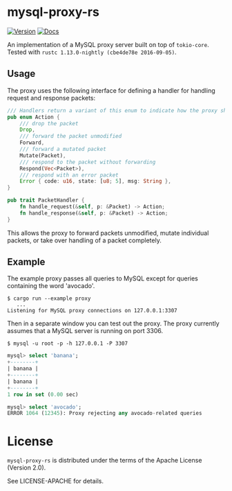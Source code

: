 # mysql-proxy-rs

[![Version](https://img.shields.io/crates/v/mysql-proxy.svg)](https://crates.io/crates/mysql-proxy)
[![Docs](https://docs.rs/mysql-proxy/badge.svg)](https://docs.rs/mysql-proxy)

An implementation of a MySQL proxy server built on top of `tokio-core`. Tested with `rustc 1.13.0-nightly (cbe4de78e 2016-09-05)`.

## Usage

The proxy uses the following interface for defining a handler for handling request and response packets:

```rust
/// Handlers return a variant of this enum to indicate how the proxy should handle the packet.
pub enum Action {
    /// drop the packet
    Drop,
    /// forward the packet unmodified
    Forward,
    /// forward a mutated packet
    Mutate(Packet),
    /// respond to the packet without forwarding
    Respond(Vec<Packet>),
    /// respond with an error packet
    Error { code: u16, state: [u8; 5], msg: String },
}

pub trait PacketHandler {
    fn handle_request(&self, p: &Packet) -> Action;
    fn handle_response(&self, p: &Packet) -> Action;
}
```

This allows the proxy to forward packets unmodified, mutate individual packets, or take over handling of a packet completely.

## Example

The example proxy passes all queries to MySQL except for queries containing the word 'avocado'.

```
$ cargo run --example proxy
   ...
Listening for MySQL proxy connections on 127.0.0.1:3307
```

Then in a separate window you can test out the proxy. The proxy currently assumes that a MySQL server is running on port 3306.

```
$ mysql -u root -p -h 127.0.0.1 -P 3307
```

```sql
mysql> select 'banana';
+--------+
| banana |
+--------+
| banana |
+--------+
1 row in set (0.00 sec)

mysql> select 'avocado';
ERROR 1064 (12345): Proxy rejecting any avocado-related queries
```

# License

`mysql-proxy-rs` is  distributed under the terms of the Apache License (Version 2.0).

See LICENSE-APACHE for details.
